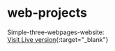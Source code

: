 # web-projects

Simple-three-webpages-website:<br>
[Visit Live version](https://rawcdn.githack.com/Abdelhamid-khamis/web-projects/045f3eefe00e5ed698884e20131aa1ca92ad6576/simple-three-pages-website/index.html){:target="\_blank"}

